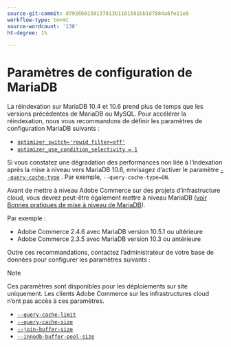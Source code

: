 ```yaml
---
source-git-commit: d7926b9150137813b1161581bb1d7884a6fe11e9
workflow-type: tm+mt
source-wordcount: '138'
ht-degree: 1%

---
```

# Paramètres de configuration de MariaDB

La réindexation sur MariaDB 10.4 et 10.6 prend plus de temps que les versions précédentes de MariaDB ou MySQL. Pour accélérer la réindexation, nous vous recommandons de définir les paramètres de configuration MariaDB suivants :

* [`optimizer_switch='rowid_filter=off'`](https://mariadb.com/kb/en/optimizer-switch/)
* [`optimizer_use_condition_selectivity = 1`](https://mariadb.com/products/skysql/docs/reference/es/system-variables/optimizer_use_condition_selectivity/)

Si vous constatez une dégradation des performances non liée à l’indexation après la mise à niveau vers MariaDB 10.6, envisagez d’activer le paramètre [`--query-cache-type`](https://mariadb.com/kb/en/server-system-variables/#query_cache_type) . Par exemple, `--query-cache-type=ON`.

Avant de mettre à niveau Adobe Commerce sur des projets d’infrastructure cloud, vous devrez peut-être également mettre à niveau MariaDB ([voir Bonnes pratiques de mise à niveau de MariaDB](../implementation-playbook/best-practices/maintenance/mariadb-upgrade.md)).

Par exemple :

* Adobe Commerce 2.4.6 avec MariaDB version 10.5.1 ou ultérieure
* Adobe Commerce 2.3.5 avec MariaDB version 10.3 ou antérieure

Outre ces recommandations, contactez l’administrateur de votre base de données pour configurer les paramètres suivants :

>[!NOTE]
>
>Ces paramètres sont disponibles pour les déploiements sur site uniquement. Les clients Adobe Commerce sur les infrastructures cloud n’ont pas accès à ces paramètres.

* [`--query-cache-limit`](https://mariadb.com/kb/en/server-system-variables/#query_cache_limit)
* [`--query-cache-size`](https://mariadb.com/kb/en/server-system-variables/#query_cache_size)
* [`--join-buffer-size`](https://mariadb.com/kb/en/server-system-variables/#join_buffer_size)
* [`--innodb-buffer-pool-size`](https://mariadb.com/kb/en/innodb-buffer-pool/#innodb_buffer_pool_size)
